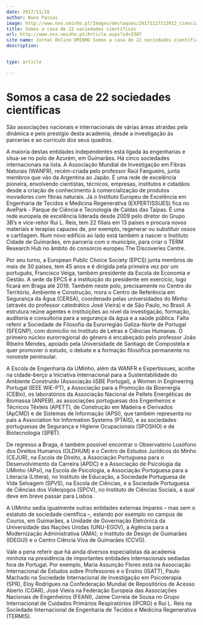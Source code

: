 ```yaml
---
date: 2017/11/28
author: Nuno Passos
image: http://www.nos.uminho.pt/Images/destaques/20171127113912_ciencia.jpg
title: Somos a casa de 22 sociedades científicas
url: http://www.nos.uminho.pt/Article.aspx?id=3307
site name: Jornal Online UMINHO Somos a casa de 22 sociedades científicas
description: 


type: article

---
```

# Somos a casa de 22 sociedades científicas




São associações nacionais e internacionais de várias áreas atraídas pela dinâmica e pelo prestígio desta academia, desde a investigação às parcerias e ao currículo dos seus quadros.

A maioria destas entidades independentes está ligada às engenharias e situa-se no polo de Azurém, em Guimarães. Há cinco sociedades internacionais na lista. A Associação Mundial de Investigação em Fibras Naturais (WANFR), recém-criada pelo professor Raúl Fangueiro, junta membros que vão da Argentina ao Japão. É uma rede de excelência pioneira, envolvendo cientistas, técnicos, empresas, institutos e cidadãos desde a criação de conhecimento à comercialização de produtos inovadores com fibras naturais. Já o Instituto Europeu de Excelência em Engenharia de Tecidos e Medicina Regenerativa (EXPERTISSUES) fica no AvePark - Parque de Ciência e Tecnologia de Caldas das Taipas. É uma rede europeia de excelência liderada desde 2009 pelo diretor do Grupo 3B’s e vice-reitor Rui L. Reis, tem 22 filiais em 13 países e procura novos materiais e terapias capazes de, por exemplo, regenerar ou substituir ossos e cartilagem. Num novo edifício ao lado está também a nascer o Instituto Cidade de Guimarães, em parceria com o município, para criar o TERM Research Hub no âmbito do consórcio europeu The Discoveries Centre.

Por seu turno, a European Public Choice Society (EPCS) junta membros de mais de 30 países, tem 45 anos e é dirigida pela primeira vez por um português, Francisco Veiga, também presidente da Escola de Economia e Gestão. A sede da EPCS é a instituição do presidente em exercício, logo ficará em Braga até 2019. Também neste polo, precisamente no Centro do Território, Ambiente e Construção, mora o Centro de Referência em Segurança da Água (CERSA), coordenado pelas universidades do Minho (através do professor catedrático José Vieira) e de São Paulo, no Brasil. A estrutura reúne agentes e instituições ao nível da investigação, formação, auditoria e consultoria para a segurança da água e a saúde pública. Falta referir a Sociedade de Filosofia da Eurorregião Galiza-Norte de Portugal (SFEGNP), com domicílio no Instituto de Letras e Ciências Humanas. O primeiro núcleo eurorregional do género é encabeçado pelo professor João Ribeiro Mendes, apoiado pela Universidade de Santiago de Compostela e quer promover o estudo, o debate e a formação filosófica permanente no noroeste peninsular.

A Escola de Engenharia da UMinho, além da WANFR e Expertissues, acolhe na cidade-berço a Iniciativa Internacional para a Sustentabilidade do Ambiente Construído (Associação iiSBE Portugal), a Women in Engineering Portugal (IEEE WiE-PT), a Associação para a Promoção da Bioenergia (CEBio), os laboratórios da Associação Nacional de Pellets Energéticas de Biomassa (ANPEB), as associações portuguesas dos Engenheiros e Técnicos Têxteis (APETT), de Construção em Madeira e Derivados (ApCMD) e de Sistemas de Informação (APSI), que também representa no país a Association for Information Systems (PTAIS), e as sociedades portuguesas de Segurança e Higiene Ocupacionais (SPOSHO) e de Biotecnologia (SPBT).

De regresso a Braga, é também possível encontrar o Observatório Lusófono dos Direitos Humanos (OLDHUM) e o Centro de Estudos Jurídicos do Minho (CEJUR), na Escola de Direito, a Associação Portuguesa para o Desenvolvimento da Carreira (APDC) e a Associação de Psicologia da UMinho (APsi), na Escola de Psicologia, a Associação Portuguesa para a Literacia (Littera), no Instituto de Educação, a Sociedade Portuguesa de Vida Selvagem (SPVS), na Escola de Ciências, e a Sociedade Portuguesa de Ciências dos Videojogos (SPCV), no Instituto de Ciências Sociais, a qual deve em breve passar para Lisboa.

A UMinho sedia igualmente outras entidades externas ímpares – mas sem o estatuto de sociedade científica –, estando por exemplo no campus de Couros, em Guimarães, a Unidade de Governação Eletrónica da Universidade das Nações Unidas (UNU-EGOV), a Agência para a Modernização Administrativa (AMA), o Instituto de Design de Guimarães (IDEGUI) e o Centro Ciência Viva de Guimarães (CCVG).

Vale a pena referir que há ainda diversos especialistas da academia minhota na presidência de importantes entidades internacionais sediadas fora de Portugal. Por exemplo, Maria Assunção Flores está na Associação Internacional de Estudos sobre Professores e o Ensino (ISATT), Paulo Machado na Sociedade Internacional de Investigação em Psicoterapia (SPR), Eloy Rodrigues na Confederação Mundial de Repositórios de Acesso Aberto (COAR), José Vieira na Federação Europeia das Associações Nacionais de Engenheiros (FEANI), Jaime Correia de Sousa no Grupo Internacional de Cuidados Primários Respiratórios (IPCRG) e Rui L. Reis na Sociedade Internacional de Engenharia de Tecidos e Medicina Regenerativa (TERMIS).
